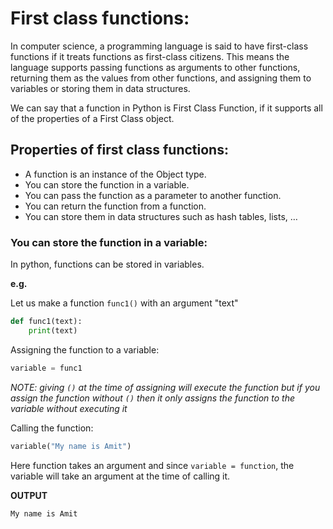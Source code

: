 # First class functions:
In computer science, a programming language is said to have first-class functions if it treats functions as first-class citizens. 
This means the language supports passing functions as arguments to other functions, returning them as the values from other functions, 
and assigning them to variables or storing them in data structures.  

We can say that a function in Python is First Class Function, if it supports all of the properties of a First Class object.

## Properties of first class functions:
- A function is an instance of the Object type.
- You can store the function in a variable.
- You can pass the function as a parameter to another function.
- You can return the function from a function.
- You can store them in data structures such as hash tables, lists, …

### You can store the function in a variable:
In python, functions can be stored in variables.  

**e.g.**  

Let us make a function `func1()` with an argument "text"

```python
def func1(text):
    print(text)
```

Assigning the function to a variable:
```python
variable = func1
```

*NOTE: giving `()` at the time of assigning will execute the function but if you assign the function without `()` then it only assigns the function to the variable without executing it*  

Calling the function:  
```python
variable("My name is Amit")
```

Here function takes an argument and since `variable = function`, the variable will take an argument at the time of calling it.  

**OUTPUT**  
```
My name is Amit
```
